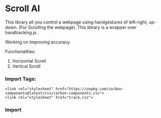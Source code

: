 # Scroll AI

This library all you control a webpage using handgestures of left-right, up-down. (For Scrolling the webpage). This library
is a wrapper over handtracking.js .

Working on Improving accuracy.

Functionalities:
1. Horizontal Scroll
2. Vertical Scroll

### Import <LINK> Tags:

```
<link rel="stylesheet" href="https://unpkg.com/carbon-components@latest/css/carbon-components.css">
<link rel="stylesheet" href="track.css">
```

### Import <SCRIPT> Tags:

```
<script src="https://unpkg.com/carbon-components@latest/scripts/carbon-components.js"></script>
<script src="handtrack.min.js"> </script>
<script src="track.js"></script>      
```

### Click on the Toggle button once the model is loaded
